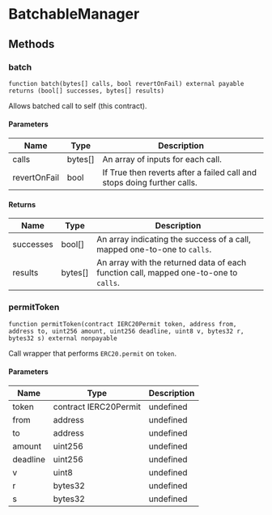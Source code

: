# BatchableManager









## Methods

### batch

```solidity
function batch(bytes[] calls, bool revertOnFail) external payable returns (bool[] successes, bytes[] results)
```

Allows batched call to self (this contract).



#### Parameters

| Name | Type | Description |
|---|---|---|
| calls | bytes[] | An array of inputs for each call.
| revertOnFail | bool | If True then reverts after a failed call and stops doing further calls.

#### Returns

| Name | Type | Description |
|---|---|---|
| successes | bool[] | An array indicating the success of a call, mapped one-to-one to `calls`.
| results | bytes[] | An array with the returned data of each function call, mapped one-to-one to `calls`.

### permitToken

```solidity
function permitToken(contract IERC20Permit token, address from, address to, uint256 amount, uint256 deadline, uint8 v, bytes32 r, bytes32 s) external nonpayable
```

Call wrapper that performs `ERC20.permit` on `token`.



#### Parameters

| Name | Type | Description |
|---|---|---|
| token | contract IERC20Permit | undefined
| from | address | undefined
| to | address | undefined
| amount | uint256 | undefined
| deadline | uint256 | undefined
| v | uint8 | undefined
| r | bytes32 | undefined
| s | bytes32 | undefined




